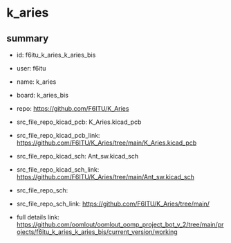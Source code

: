 # k_aries
 
## summary 
* id: f6itu_k_aries_k_aries_bis
* user: f6itu
* name: k_aries
* board: k_aries_bis
* repo: https://github.com/F6ITU/K_Aries
* src_file_repo_kicad_pcb: K_Aries.kicad_pcb
* src_file_repo_kicad_pcb_link: https://github.com/F6ITU/K_Aries/tree/main/K_Aries.kicad_pcb
* src_file_repo_kicad_sch: Ant_sw.kicad_sch
* src_file_repo_kicad_sch_link: https://github.com/F6ITU/K_Aries/tree/main/Ant_sw.kicad_sch

* src_file_repo_sch: 
* src_file_repo_sch_link: https://github.com/F6ITU/K_Aries/tree/main/
* full details link: https://github.com/oomlout/oomlout_oomp_project_bot_v_2/tree/main/projects/f6itu_k_aries_k_aries_bis/current_version/working  







